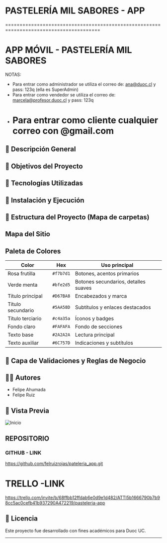 # PASTELERÍA MIL SABORES - APP

=======================================================================================
# APP MÓVIL - PASTELERÍA MIL SABORES

NOTAS:
- Para entrar como administrador se utiliza el correo de: ana@duoc.cl y pass: 123q (ella es SuperAdmin)
- Para entrar como vendedor se utiliza el correo de: marcela@profesor.duoc.cl y pass: 123q
- Para entrar como cliente cualquier correo con @gmail.com
  =======================================================================================

## 📝 Descripción General

## 🎯 Objetivos del Proyecto

## 🧱 Tecnologías Utilizadas

## 🚀 Instalación y Ejecución

## 📂 Estructura del Proyecto (Mapa de carpetas)

## Mapa del Sitio

## Paleta de Colores

| Color             | Hex       | Uso principal |
| ---               | ---       | --- |
| Rosa frutilla     | `#f7b7d1` | Botones, acentos primarios |
| Verde menta       | `#bfe2d5` | Botones secundarios, detalles suaves |
| Título principal  | `#D67BA8` | Encabezados y marca |
| Título secundario | `#5AA58D` | Subtítulos y enlaces destacados |
| Título terciario  | `#c4a35a` | Íconos y badges |
| Fondo claro       | `#FAFAFA` | Fondo de secciones |
| Texto base        | `#2A2A2A` | Lectura principal |
| Texto auxiliar    | `#6C757D` | Indicaciones y subtítulos |

## 🧠 Capa de Validaciones y Reglas de Negocio

## 👨‍💻 Autores
- Felipe Ahumada
- Felipe Ruiz

## 📸 Vista Previa
![Inicio](./public/screenshot-home.png)

## REPOSITORIO
### GITHUB - LINK
https://github.com/felruizrojas/pateleria_app.git

# TRELLO -LINK
https://trello.com/invite/b/68ffbb12ffdab6e0d9e1d482/ATTI5b1666790b7b98cc5ac0cefb41b937290A472219/pasteleria-app

## 📜 Licencia
Este proyecto fue desarrollado con fines académicos para Duoc UC.

******************************************************